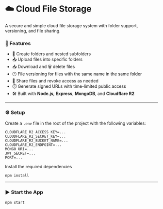 # ☁️ Cloud File Storage

A secure and simple cloud file storage system with folder support, versioning, and file sharing.

### 🚀 Features
- 📁 Create folders and nested subfolders
- 📤 Upload files into specific folders
- 📥 Download and 🗑️ delete files
- 🕒 File versioning for files with the same name in the same folder
- 🔗 Share files and revoke access as needed
- ⏱️ Generate signed URLs with time-limited public access
- 🛠️ Built with **Node.js**, **Express**, **MongoDB**, and **Cloudflare R2**

---

### ⚙️ Setup

Create a `.env` file in the root of the project with the following variables:

```env
CLOUDFLARE_R2_ACCESS_KEY=...
CLOUDFLARE_R2_SECRET_KEY=...
CLOUDFLARE_R2_BUCKET_NAME=...
CLOUDFLARE_R2_ENDPOINT=...
MONGO_URI=...
JWT_SECRET=...
PORT=...
```
Install the required dependencies
```bash
npm install
```
---

### ▶️ Start the App

```bash
npm start
```
